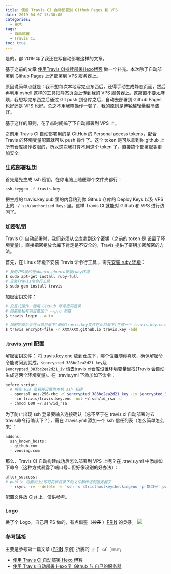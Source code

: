 ```yaml
---
title: 使用 Travis CI 自动部署到 Github Pages 和 VPS
date: 2019-04-07 13:30:00
categories:
  - 技术
tags:
  - 自动部署
  - Travis CI
toc: true
---
```


是的，都 2019 年了我还在写自动部署这样的文章。

基于之前的文章 [使用Travis CI持续部署Hexo博客](https://vensing.com/2019/01/25/Travis-CI/) 做一个补充。本次除了自动部署到 Github  Pages 上还部署到 VPS 服务器上。

原因说简单点就是：我不想每次本地写完点东西后，还得手动生成静态页面，然后再利用 xshell 这样的工具把静态页面上传到我的 VPS 服务器上。这简直不要太麻烦，我想写完东西之后通过 Git push 到仓库之后，自动去部署到 Github Pages 也好还是 VPS 也好。总之不用我瞎操作一顿了，我的原则是博客越轻量越简洁好。

基于这样的原则，花了点时间搞了下自动部署到 VPS 上。

之前用 Travis CI  自动部署用的是 GitHub 的 Personal access tokens，配合 Travis 的环境变量配置就可以 push 操作了。这个 token 是可以拿到你 github 上所有仓库操作权限的，所以这次我打算不用这个 token 了，直接搞个部署密钥更加安全。

<!-- more -->

### 生成部署私钥

首先是先生成 ssh 密钥，在你电脑上随便哪个文件夹都行：

```git
ssh-keygen -f travis.key 
```

把生成的 travis.key.pub 里的内容粘到你 Github 仓库的 Deploy Keys 以及 VPS 上的 `~/.ssh/authorized_keys` 里。这样 Travis CI 就能对 Github 和 VPS 进行访问了。


### 加密私钥

Travis CI 自动部署时，我们必须从仓库拿到这个密钥（之前的 token 是 设置了环境变量）。直接把密钥放仓库下肯定是不安全的，Travis 提供了密钥加密解密的方法。

首先，在 Linux 环境下安装 Travis 命令行工具 ，需先[安装 ruby 环境](http://www.ruby-lang.org/zh_cn/documentation/installation/)：

```sh
# 我的VPS装的是ubuntu,ubuntu安装ruby环境
$ sudo apt-get install ruby-full
# 安装Travis命令行工具
$ sudo gem install travis
```

加密密钥文件：

```sh
# 交互式操作，使用 GitHub 账号密码登录  
# 如果是私有项目要加个 --pro 参数 
$ travis login --auto 

# 加密完成后会在当前目录下(确保travis.key文件在此目录下)生成一个 travis.key.enc 文件  
$ travis encrypt-file -r XXX/XXX.github.io travis.key -add
```




### .travis.yml 配置

解密密钥文件：
将 travis.key.enc 放到仓库下，哪个位置随你喜欢，确保解密命令能访问到就成。`$encrypted_383bc2ea2d21_key`及`$encrypted_383bc2ea2d21_iv` 请去travis ci仓库设置环境变量里找(Travis 会自动生成这两个环境变量)。在 .travis.yml 下添加如下命令：

```sh
before_script:
  # 解密 RSA 私钥并设置为本机 ssh 私钥
  - openssl aes-256-cbc -K $encrypted_383bc2ea2d21_key -iv $encrypted_383bc2ea2d21_iv 
    -in travis/travis.key.enc -out ~/.ssh/id_rsa -d
  - chmod 600 ~/.ssh/id_rsa
```


为了防止出现 ssh 登录要输入连接确认（总不至于在 travis ci 自动部署时去travis命令行确认下？），需在 .travis.yml 添加一个 ssh 信任列表（怎么简单怎么来）：

```sh
addons:
  ssh_known_hosts:
  - github.com
  - vensing.com
```

那么，Travis CI 自动构建成功后怎么部署到 VPS 上呢？在 .travis.yml 中添加如下命令（这种方式暴露了端口号...但好像没别的好办法）：

```sh
after_success:
# public 后面加上/即可将该目录下的文件都传送到服务器了
  - rsync -rv --delete -e 'ssh -o stricthostkeychecking=no -p 端口号' public/ 用户@域名:/路径
```


配置文件放 [Gist](https://gist.github.com/vensing/0296bf555c794d4392c05c75ce00d17c) 上，仅供参考。

### Logo

换了个 Logo，自己用 PS 做的，有点借鉴（~~抄袭~~ ）[PRIN](https://blessing.studio) 的灵感。
![](/images/logo.png)

### 参考链接

主要是参考第一篇文章 ([PRIN](https://blessing.studio) 原创) 折腾的 ┏ (゜ω゜)=☞。

- [使用 Travis CI 自动部署 Hexo 博客](https://blessing.studio/deploy-hexo-blog-automatically-with-travis-ci/)
- [使用 Travis 自动部署 Hexo 到 Github 与 自己的服务器](https://segmentfault.com/a/1190000009054888)
